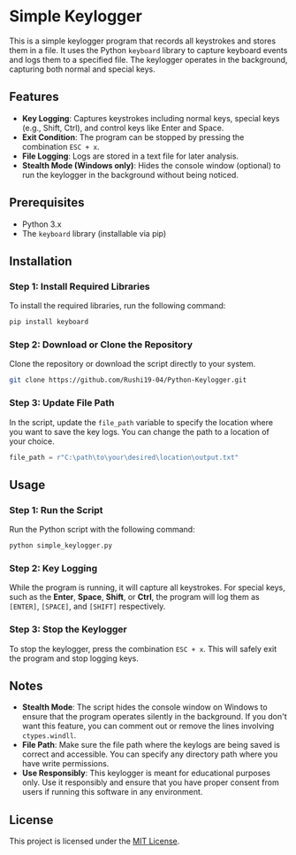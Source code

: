 # Simple Keylogger
This is a simple keylogger program that records all keystrokes and stores them in a file. It uses the Python `keyboard` library to capture keyboard events and logs them to a specified file. The keylogger operates in the background, capturing both normal and special keys.

## Features
- **Key Logging**: Captures keystrokes including normal keys, special keys (e.g., Shift, Ctrl), and control keys like Enter and Space.
- **Exit Condition**: The program can be stopped by pressing the combination `ESC + x`.
- **File Logging**: Logs are stored in a text file for later analysis.
- **Stealth Mode (Windows only)**: Hides the console window (optional) to run the keylogger in the background without being noticed.

## Prerequisites
- Python 3.x
- The `keyboard` library (installable via pip)

## Installation
### Step 1: Install Required Libraries

To install the required libraries, run the following command:

```bash
pip install keyboard
```

### Step 2: Download or Clone the Repository

Clone the repository or download the script directly to your system.

```bash
git clone https://github.com/Rushi19-04/Python-Keylogger.git
```

### Step 3: Update File Path

In the script, update the `file_path` variable to specify the location where you want to save the key logs. You can change the path to a location of your choice.

```python
file_path = r"C:\path\to\your\desired\location\output.txt"
```

## Usage

### Step 1: Run the Script
Run the Python script with the following command:

```bash
python simple_keylogger.py
```

### Step 2: Key Logging
While the program is running, it will capture all keystrokes. For special keys, such as the **Enter**, **Space**, **Shift**, or **Ctrl**, the program will log them as `[ENTER]`, `[SPACE]`, and `[SHIFT]` respectively.

### Step 3: Stop the Keylogger
To stop the keylogger, press the combination `ESC + x`. This will safely exit the program and stop logging keys.

## Notes
- **Stealth Mode**: The script hides the console window on Windows to ensure that the program operates silently in the background. If you don't want this feature, you can comment out or remove the lines involving `ctypes.windll`.
- **File Path**: Make sure the file path where the keylogs are being saved is correct and accessible. You can specify any directory path where you have write permissions.
- **Use Responsibly**: This keylogger is meant for educational purposes only. Use it responsibly and ensure that you have proper consent from users if running this software in any environment.

## License
This project is licensed under the [MIT License](LICENSE).


